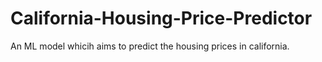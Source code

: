 # California-Housing-Price-Predictor
An ML model whicih aims to predict the housing prices in california.
